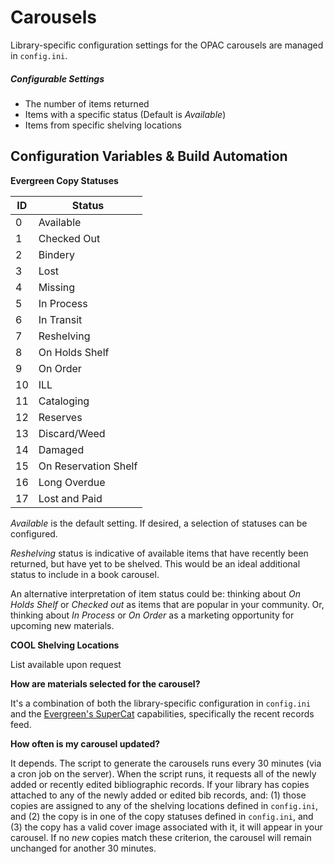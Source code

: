 Carousels
========= 

Library-specific configuration settings for the OPAC carousels are managed in `config.ini`.

##### Configurable Settings
- The number of items returned
- Items with a specific status (Default is *Available*)
- Items from specific shelving locations

## Configuration Variables & Build Automation

**Evergreen Copy Statuses**

| ID | Status |
| --- | --- |
| 0 | Available |
| 1 | Checked Out |
| 2 | Bindery |
| 3 | Lost |
| 4 | Missing |
| 5 | In Process |
| 6 | In Transit |
| 7 | Reshelving |
| 8 | On Holds Shelf |
| 9 | On Order |
| 10 | ILL |
| 11 | Cataloging |
| 12 | Reserves |
| 13 | Discard/Weed |
| 14 | Damaged |
| 15 | On Reservation Shelf |
| 16 | Long Overdue |
| 17 | Lost and Paid |

*Available* is the default setting. If desired, a selection of statuses can be configured.

*Reshelving* status is indicative of available items that have recently been returned, but have yet to be shelved. This would be an ideal additional status to include in a book carousel.

An alternative interpretation of item status could be: thinking about *On Holds Shelf* or *Checked out* as items that are popular in your community. Or, thinking about *In Process* or *On Order* as a marketing opportunity for upcoming new materials.

**COOL Shelving Locations**

List available upon request

**How are materials selected for the carousel?**

It's a combination of both the library-specific configuration in `config.ini` and the [Evergreen's SuperCat](http://docs.evergreen-ils.org/3.1/_records.html) capabilities, specifically the recent records feed.

**How often is my carousel updated?**

It depends. The script to generate the carousels runs every 30 minutes (via a cron job on the server). When the script runs, it requests all of the newly added or recently edited bibliographic records. If your library has copies attached to any of the newly added or edited bib records, and: (1) those copies are assigned to any of the shelving locations defined in `config.ini`, and (2) the copy is in one of the copy statuses defined in `config.ini`, and (3) the copy has a valid cover image associated with it, it will appear in your carousel. If no *new* copies match these criterion, the carousel will remain unchanged for another 30 minutes.
